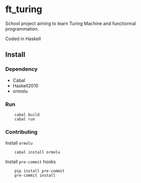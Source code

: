 # ft_turing

School project aiming to learn Turing Machine and functionnal programmation.

Coded in Haskell

## Install

### Dependency

- Cabal
- Haskell2010
- ormolu

### Run

```shell
    cabal build
    cabal run
```

### Contributing

Install `ormolu`

```shell
    cabal install ormolu
```

Install `pre-commit` hooks

```shell
    pip install pre-commit
    pre-commit install
```
